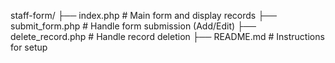 staff-form/
├── index.php              # Main form and display records
├── submit_form.php        # Handle form submission (Add/Edit)
├── delete_record.php      # Handle record deletion
├── README.md              # Instructions for setup

